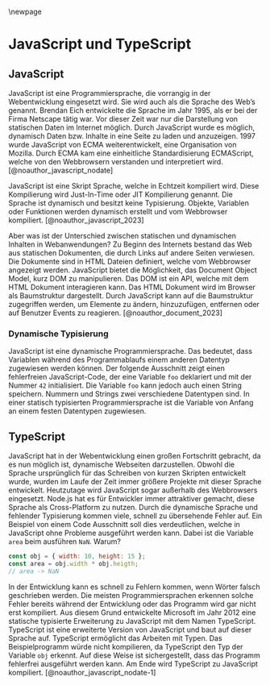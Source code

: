 \newpage
# JavaScript und TypeScript

## JavaScript
JavaScript ist eine Programmiersprache, die vorrangig in der Webentwicklung eingesetzt wird. Sie wird auch als die Sprache des Web’s genannt. Brendan Eich entwickelte die Sprache im Jahr 1995, als er bei der Firma Netscape tätig war. Vor dieser Zeit war nur die Darstellung von statischen Daten im Internet möglich. Durch JavaScript wurde es möglich, dynamisch Daten bzw. Inhalte in eine Seite zu laden und anzuzeigen. 1997 wurde JavaScript von ECMA weiterentwickelt, eine Organisation von Mozilla. Durch ECMA kam eine einheitliche Standardisierung ECMAScript, welche von den Webbrowsern verstanden und interpretiert wird. [@noauthor_javascript_nodate]

JavaScript ist eine Skript Sprache, welche in Echtzeit kompiliert wird. Diese Kompilierung wird Just-In-Time oder JIT Kompilierung genannt. Die Sprache ist dynamisch und besitzt keine Typisierung. Objekte, Variablen oder Funktionen werden dynamisch erstellt und vom Webbrowser kompiliert. [@noauthor_javascript_2023]

Aber was ist der Unterschied zwischen statischen und dynamischen Inhalten in Webanwendungen? Zu Beginn des Internets bestand das Web aus statischen Dokumenten, die durch Links auf andere Seiten verwiesen. Die Dokumente sind in HTML Dateien definiert, welche vom Webbrowser angezeigt werden. JavaScript bietet die Möglichkeit, das Document Object Model, kurz DOM zu manipulieren. Das DOM ist ein API, welche mit dem HTML Dokument interagieren kann. Das HTML Dokument wird im Browser als Baumstruktur dargestellt. Durch JavaScript kann auf die Baumstruktur zugegriffen werden, um Elemente zu ändern, hinzuzufügen, entfernen oder auf Benutzer Events zu reagieren. [@noauthor_document_2023]

### Dynamische Typisierung
JavaScript ist eine dynamische Programmiersprache. Das bedeutet, dass Variablen während des Programmablaufs einem anderen Datentyp zugewiesen werden können. Der folgende Ausschnitt zeigt einen fehlerfreien JavaScript-Code, der eine Variable `foo` deklariert und mit der Nummer `42` initialisiert. Die Variable `foo` kann jedoch auch einen String speichern. Nummern und Strings zwei verschiedene Datentypen sind.  In einer statisch typisierten Programmiersprache ist die Variable von Anfang an einem festen Datentypen zugewiesen. 

## TypeScript
JavaScript hat in der Webentwicklung einen großen Fortschritt gebracht, da es nun möglich ist, dynamische Webseiten darzustellen. Obwohl die Sprache ursprünglich für das Schreiben von kurzen Skripten entwickelt wurde, wurden im Laufe der Zeit immer größere Projekte mit dieser Sprache entwickelt. Heutzutage wird JavaScript sogar außerhalb des Webbrowsers eingesetzt. Node.js hat es für Entwickler immer attraktiver gemacht, diese Sprache als Cross-Platform zu nutzen. Durch die dynamische Sprache und fehlender Typisierung kommen viele, schnell zu übersehende Fehler auf. Ein Beispiel von einem Code Ausschnitt soll dies verdeutlichen, welche in JavaScript ohne Probleme ausgeführt werden kann. Dabei ist die Variable `area` beim ausführen `NaN`. Warum? 

```js
const obj = { width: 10, height: 15 };
const area = obj.width * obj.heigth;
// area -> NaN
```

In der Entwicklung kann es schnell zu Fehlern kommen, wenn Wörter falsch geschrieben werden. Die meisten Programmiersprachen erkennen solche Fehler bereits während der Entwicklung oder das Programm wird gar nicht erst kompiliert. Aus diesem Grund entwickelte Microsoft im Jahr 2012 eine statische typisierte Erweiterung zu JavaScript mit dem Namen TypeScript. TypeScript ist eine erweiterte Version von JavaScript und baut auf dieser Sprache auf. TypeScript ermöglicht das Arbeiten mit Typen. Das Beispielprogramm würde nicht kompilieren, da TypeScript den Typ der Variable `obj` erkennt. Auf diese Weise ist sichergestellt, dass das Programm fehlerfrei ausgeführt werden kann. Am Ende wird TypeScript zu JavaScript kompiliert. [@noauthor_javascript_nodate-1]
